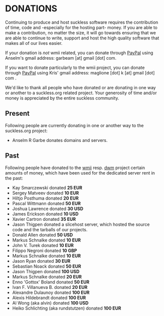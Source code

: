 DONATIONS
=========
Continuing to produce and host suckless software requires the contribution of
time, code and -especially for the hosting part- money. If you are able to make
a contribution, no matter the size, it will go towards ensuring that we are
able to continue to write, support and host the high quality software that
makes all of our lives easier.

If your donation is *not* wmii related, you can donate through
[PayPal](https://paypal.com/) using Anselm's gmail address: garbeam [at] gmail
[dot] com.

If you want to donate particularly to the wmii project, you can donate through
[PayPal](https://paypal.com/) using Kris' gmail address: maglione [dot] k [at] gmail [dot] com .

We'd like to thank all people who have donated or are donating in one way or another
to a suckless.org related project. Your generosity of time and/or money is appreciated by the entire suckless community.

Present
-------
Following people are currently donating in one or another way to the suckless.org project:

* Anselm R Garbe donates domains and servers.

Past
----
Following people have donated to the [wmii](/wmii) resp. [dwm](/dwm) project
certain amounts of money, which have been used for the dedicated server rent
in the past:

* Kay Smarczewski donated <b> 25 EUR </b>
* Sergey Matveev donated <b> 10 EUR </b>
* Hiltjo Posthuma donated <b> 20 EUR </b>
* Pascal Wittmann donated <b> 50 EUR </b>
* Joshua Lawrence donated <b> 30 USD </b>
* James Erickson donated <b> 10 USD </b>
* Xavier Cartron donated <b> 35 EUR </b>
* Jason Thigpen donated a slicehost server, which hosted the source code and the tarballs of our projects.
* Donald Allen donated <b> 50 USD </b>
* Markus Schnalke donated <b> 10 EUR </b>
* John V. Turek donated <b> 10 EUR</b>
* Filippo Negroni donated <b> 10 GBP </b>
* Markus Schnalke donated <b> 10 EUR</b>
* Jason Ryan donated <b>30 EUR</b>
* Sebastian Noack donated <b> 50 EUR </b>
* Jason Thigpen donated <b> 100 USD </b>
* Markus Schnalke donated <b> 20 EUR </b>
* Enno 'Gottox' Boland donated <b>50 EUR</b>
* Ivan F. Villanueva B. donated <b>20 EUR</b>
* Alexandre Dulaunoy donated <b>100 EUR</b>
* Alexis Hildebrandt donated <b>100 EUR</b>
* Al Wong (aka alvin) donated <b>100 USD</b>
* Heiko Schlichting (aka rundstutzen) donated <b>100 EUR</b>
